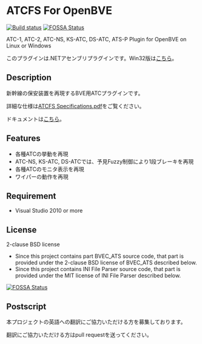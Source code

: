 # ATCFS For OpenBVE

[![Build status](https://ci.appveyor.com/api/projects/status/kw52b75ccsbp6fv4?svg=true)](https://ci.appveyor.com/project/s520/atcfs-for-openbve)
[![FOSSA Status](https://app.fossa.io/api/projects/git%2Bgithub.com%2FS620%2FATCFS_For_OpenBVE.svg?type=shield)](https://app.fossa.io/projects/git%2Bgithub.com%2FS620%2FATCFS_For_OpenBVE?ref=badge_shield)

ATC-1, ATC-2, ATC-NS, KS-ATC, DS-ATC, ATS-P Plugin for OpenBVE on Linux or Windows

このプラグインは.NETアセンブリプラグインです。Win32版は[こちら](https://github.com/s520/ATCFS)。

## Description

新幹線の保安装置を再現するBVE用ATCプラグインです。

詳細な仕様は[ATCFS Specifications.pdf](https://github.com/s520/ATCFS_For_OpenBVE/blob/master/doc/ATCFS%20Specifications.pdf)をご覧ください。

ドキュメントは[こちら](https://s520.github.io/ATCFS_For_OpenBVE/)。

## Features

- 各種ATCの挙動を再現
- ATC-NS, KS-ATC, DS-ATCでは、予見Fuzzy制御により1段ブレーキを再現
- 各種ATCのモニタ表示を再現
- ワイパーの動作を再現

## Requirement

- Visual Studio 2010 or more

## License

2-clause BSD license

- Since this project contains part BVEC_ATS source code, that part is provided under the 2-clause BSD license of BVEC_ATS described below.
- Since this project contains INI File Parser source code, that part is provided under the MIT license of INI File Parser described below.


[![FOSSA Status](https://app.fossa.io/api/projects/git%2Bgithub.com%2FS620%2FATCFS_For_OpenBVE.svg?type=large)](https://app.fossa.io/projects/git%2Bgithub.com%2FS620%2FATCFS_For_OpenBVE?ref=badge_large)

## Postscript

本プロジェクトの英語への翻訳にご協力いただける方を募集しております。

翻訳にご協力いただける方はpull requestを送ってください。